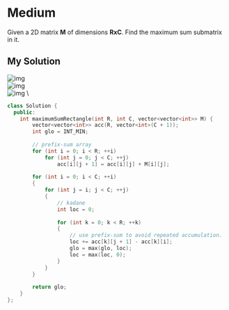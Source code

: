 # Medium

Given a 2D matrix **M** of dimensions **RxC**. Find the maximum sum submatrix in it.

## My Solution

![img](/GeeksforGeeks/image/Maximum_sum_Rectangle_1.png) \
![img](/GeeksforGeeks/image/Maximum_sum_Rectangle_2.png) \
![img](/GeeksforGeeks/image/Maximum_sum_Rectangle_3.png) \

```cpp
class Solution {
  public:
    int maximumSumRectangle(int R, int C, vector<vector<int>> M) {
        vector<vector<int>> acc(R, vector<int>(C + 1));
        int glo = INT_MIN;
        
        // prefix-sum array
        for (int i = 0; i < R; ++i)
            for (int j = 0; j < C; ++j)
                acc[i][j + 1] = acc[i][j] + M[i][j];
                
        for (int i = 0; i < C; ++i)
        {
            for (int j = i; j < C; ++j)
            {
                // kadane
                int loc = 0;
                
                for (int k = 0; k < R; ++k)
                {
                    // use prefix-sum to avoid repeated accumulation.
                    loc += acc[k][j + 1] - acc[k][i]; 
                    glo = max(glo, loc);
                    loc = max(loc, 0);
                }
            }
        }
        
        return glo;
    }
};
```
